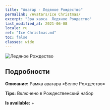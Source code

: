 ```yaml
---
title: "Аватар - Ледяное Рождество"
permalink: /Avatars/Ice Christmas/
excerpt: "Эра хаоса  Ледяное Рождество"
last_modified_at: 2021-06-08
locale: ru
ref: "Ice Christmas.md"
toc: false
classes: wide
---
```

 ![Ледяное Рождество](/images/a/avatarFrame_48.png)

## Подробности

 **Описание:** Рамка аватара «Белое Рождество» 

 **Tips:** Включено в Рождественский набор 

 **Is available:**  + 

